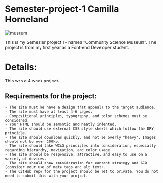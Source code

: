# Semester-project-1 Camilla Horneland

![museum](https://user-images.githubusercontent.com/104870685/223852097-a5180f3e-7bec-43b6-8c3c-cf93321ec78c.jpeg)

This is my Semester project 1 - named "Community Science Museum". The project is from my first year as a Font-end Developer student.

# Details: 

This was a 4 week project. 

## Requirements for the project:     
    - The site must be have a design that appeals to the target audience.
    - The site must have at least 4-6 pages.
    - Compositional principles, typography, and color schemes must be considered.
    - Your HTML should be semantic and neatly indented.
    - The site should use external CSS style sheets which follow the DRY principle.
    - The site should download quickly, and not be overly "heavy". Images should not be over 200kb.
    - The site should take WCAG principles into consideration, especially regarding hierarchy, navigation, and color usage.
    - The site should be responsive, attractive, and easy to use on a variety of devices.
    - The site should show consideration for content strategy and SEO (consider your use of meta tags and alt text).
    - The GitHub repo for the project should be set to private. You do not need to submit this with your project.
